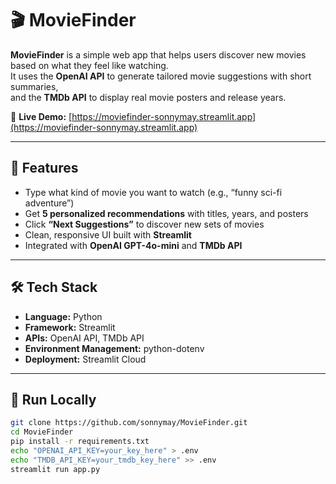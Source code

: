 # 🎬 MovieFinder

**MovieFinder** is a simple web app that helps users discover new movies based on what they feel like watching.  
It uses the **OpenAI API** to generate tailored movie suggestions with short summaries,  
and the **TMDb API** to display real movie posters and release years.

🔗 **Live Demo:** [https://moviefinder-sonnymay.streamlit.app](https://moviefinder-sonnymay.streamlit.app)

---

## 🧠 Features
- Type what kind of movie you want to watch (e.g., “funny sci-fi adventure”)
- Get **5 personalized recommendations** with titles, years, and posters  
- Click **“Next Suggestions”** to discover new sets of movies  
- Clean, responsive UI built with **Streamlit**
- Integrated with **OpenAI GPT-4o-mini** and **TMDb API**

---

## 🛠️ Tech Stack
- **Language:** Python  
- **Framework:** Streamlit  
- **APIs:** OpenAI API, TMDb API  
- **Environment Management:** python-dotenv  
- **Deployment:** Streamlit Cloud  

---

## 🚀 Run Locally
```bash
git clone https://github.com/sonnymay/MovieFinder.git
cd MovieFinder
pip install -r requirements.txt
echo "OPENAI_API_KEY=your_key_here" > .env
echo "TMDB_API_KEY=your_tmdb_key_here" >> .env
streamlit run app.py

